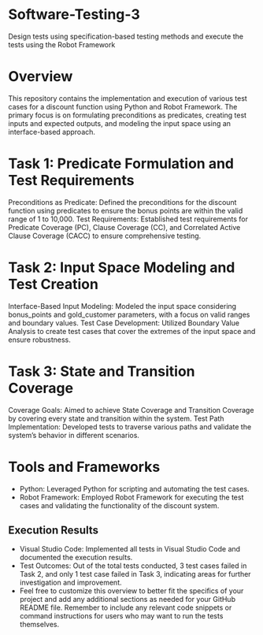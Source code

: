 # Software-Testing-3
Design tests using specification-based testing methods and execute the tests using the Robot Framework
# Overview
This repository contains the implementation and execution of various test cases for a discount function using Python and Robot Framework. The primary focus is on formulating preconditions as predicates, creating test inputs and expected outputs, and modeling the input space using an interface-based approach.

# Task 1: Predicate Formulation and Test Requirements
Preconditions as Predicate: Defined the preconditions for the discount function using predicates to ensure the bonus points are within the valid range of 1 to 10,000.
Test Requirements: Established test requirements for Predicate Coverage (PC), Clause Coverage (CC), and Correlated Active Clause Coverage (CACC) to ensure comprehensive testing.
# Task 2: Input Space Modeling and Test Creation
Interface-Based Input Modeling: Modeled the input space considering bonus_points and gold_customer parameters, with a focus on valid ranges and boundary values.
Test Case Development: Utilized Boundary Value Analysis to create test cases that cover the extremes of the input space and ensure robustness.
# Task 3: State and Transition Coverage
Coverage Goals: Aimed to achieve State Coverage and Transition Coverage by covering every state and transition within the system.
Test Path Implementation: Developed tests to traverse various paths and validate the system’s behavior in different scenarios.
# Tools and Frameworks
- Python: Leveraged Python for scripting and automating the test cases.
- Robot Framework: Employed Robot Framework for executing the test cases and validating the functionality of the discount system.
## Execution Results
- Visual Studio Code: Implemented all tests in Visual Studio Code and documented the execution results.
- Test Outcomes: Out of the total tests conducted, 3 test cases failed in Task 2, and only 1 test case failed in Task 3, indicating areas for further investigation and improvement.
- Feel free to customize this overview to better fit the specifics of your project and add any additional sections as needed for your GitHub README file. Remember to include any relevant code snippets or command instructions for users who may want to run the tests themselves.
